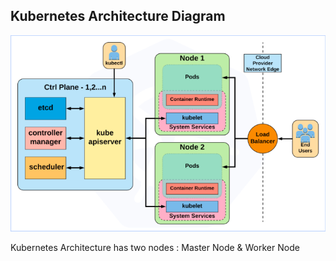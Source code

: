 ## Kubernetes Architecture Diagram

![alt text](https://github.com/Shwetanshu/Kubernetes-example/blob/master/Architecture/Architecture_Diagram.png)

Kubernetes Architecture has two nodes : Master Node & Worker Node